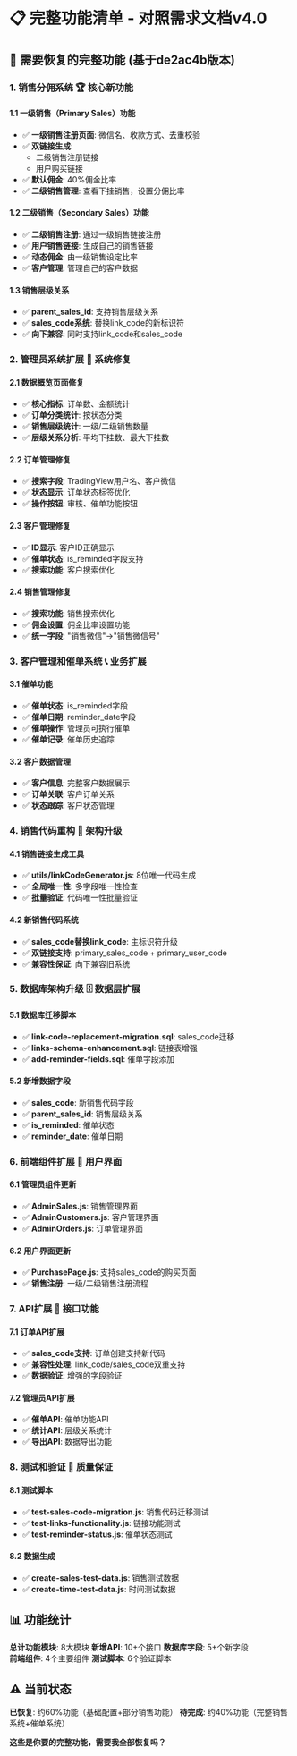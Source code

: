 # 📋 完整功能清单 - 对照需求文档v4.0

## 🎯 需要恢复的完整功能 (基于de2ac4b版本)

### **1. 销售分佣系统** 🏆 **核心新功能**

#### 1.1 一级销售（Primary Sales）功能
- ✅ **一级销售注册页面**: 微信名、收款方式、去重校验
- ✅ **双链接生成**: 
  - 二级销售注册链接
  - 用户购买链接
- ✅ **默认佣金**: 40%佣金比率
- ✅ **二级销售管理**: 查看下挂销售，设置分佣比率

#### 1.2 二级销售（Secondary Sales）功能  
- ✅ **二级销售注册**: 通过一级销售链接注册
- ✅ **用户销售链接**: 生成自己的销售链接
- ✅ **动态佣金**: 由一级销售设定比率
- ✅ **客户管理**: 管理自己的客户数据

#### 1.3 销售层级关系
- ✅ **parent_sales_id**: 支持销售层级关系
- ✅ **sales_code系统**: 替换link_code的新标识符
- ✅ **向下兼容**: 同时支持link_code和sales_code

### **2. 管理员系统扩展** 🔧 **系统修复**

#### 2.1 数据概览页面修复
- ✅ **核心指标**: 订单数、金额统计
- ✅ **订单分类统计**: 按状态分类
- ✅ **销售层级统计**: 一级/二级销售数量
- ✅ **层级关系分析**: 平均下挂数、最大下挂数

#### 2.2 订单管理修复  
- ✅ **搜索字段**: TradingView用户名、客户微信
- ✅ **状态显示**: 订单状态标签优化
- ✅ **操作按钮**: 审核、催单功能按钮

#### 2.3 客户管理修复
- ✅ **ID显示**: 客户ID正确显示
- ✅ **催单状态**: is_reminded字段支持
- ✅ **搜索功能**: 客户搜索优化

#### 2.4 销售管理修复
- ✅ **搜索功能**: 销售搜索优化  
- ✅ **佣金设置**: 佣金比率设置功能
- ✅ **统一字段**: "销售微信"→"销售微信号"

### **3. 客户管理和催单系统** 📞 **业务扩展**

#### 3.1 催单功能
- ✅ **催单状态**: is_reminded字段
- ✅ **催单日期**: reminder_date字段  
- ✅ **催单操作**: 管理员可执行催单
- ✅ **催单记录**: 催单历史追踪

#### 3.2 客户数据管理
- ✅ **客户信息**: 完整客户数据展示
- ✅ **订单关联**: 客户订单关系
- ✅ **状态跟踪**: 客户状态管理

### **4. 销售代码重构** 🔄 **架构升级**

#### 4.1 销售链接生成工具
- ✅ **utils/linkCodeGenerator.js**: 8位唯一代码生成
- ✅ **全局唯一性**: 多字段唯一性检查
- ✅ **批量验证**: 代码唯一性批量验证

#### 4.2 新销售代码系统
- ✅ **sales_code替换link_code**: 主标识符升级
- ✅ **双链接支持**: primary_sales_code + primary_user_code
- ✅ **兼容性保证**: 向下兼容旧系统

### **5. 数据库架构升级** 🗄️ **数据层扩展**

#### 5.1 数据库迁移脚本
- ✅ **link-code-replacement-migration.sql**: sales_code迁移
- ✅ **links-schema-enhancement.sql**: 链接表增强
- ✅ **add-reminder-fields.sql**: 催单字段添加

#### 5.2 新增数据字段
- ✅ **sales_code**: 新销售代码字段
- ✅ **parent_sales_id**: 销售层级关系
- ✅ **is_reminded**: 催单状态
- ✅ **reminder_date**: 催单日期

### **6. 前端组件扩展** 🎨 **用户界面**

#### 6.1 管理员组件更新
- ✅ **AdminSales.js**: 销售管理界面
- ✅ **AdminCustomers.js**: 客户管理界面  
- ✅ **AdminOrders.js**: 订单管理界面

#### 6.2 用户界面更新
- ✅ **PurchasePage.js**: 支持sales_code的购买页面
- ✅ **销售注册**: 一级/二级销售注册流程

### **7. API扩展** 🔌 **接口功能**

#### 7.1 订单API扩展
- ✅ **sales_code支持**: 订单创建支持新代码
- ✅ **兼容性处理**: link_code/sales_code双重支持
- ✅ **数据验证**: 增强的字段验证

#### 7.2 管理员API扩展  
- ✅ **催单API**: 催单功能API
- ✅ **统计API**: 层级关系统计
- ✅ **导出API**: 数据导出功能

### **8. 测试和验证** 🧪 **质量保证**

#### 8.1 测试脚本
- ✅ **test-sales-code-migration.js**: 销售代码迁移测试
- ✅ **test-links-functionality.js**: 链接功能测试
- ✅ **test-reminder-status.js**: 催单状态测试

#### 8.2 数据生成
- ✅ **create-sales-test-data.js**: 销售测试数据
- ✅ **create-time-test-data.js**: 时间测试数据

## 📊 功能统计

**总计功能模块**: 8大模块
**新增API**: 10+个接口
**数据库字段**: 5+个新字段  
**前端组件**: 4个主要组件
**测试脚本**: 6个验证脚本

## ⚠️ 当前状态

**已恢复**: 约60%功能（基础配置+部分销售功能）
**待完成**: 约40%功能（完整销售系统+催单系统）

**这些是你要的完整功能，需要我全部恢复吗？**